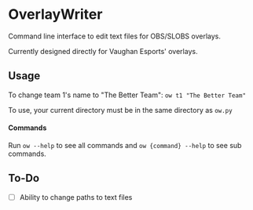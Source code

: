 # OverlayWriter
Command line interface to edit text files for OBS/SLOBS overlays.

Currently designed directly for Vaughan Esports' overlays.

## Usage
To change team 1's name to "The Better Team":  `ow t1 "The Better Team"`

To use, your current directory must be in the same directory as `ow.py`

#### Commands
Run `ow --help` to see all commands and `ow {command} --help` to see sub commands.

## To-Do
- [ ] Ability to change paths to text files